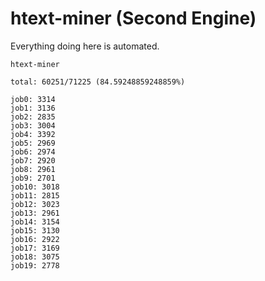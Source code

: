 # htext-miner (Second Engine)

Everything doing here is automated.

```
htext-miner

total: 60251/71225 (84.59248859248859%)

job0: 3314
job1: 3136
job2: 2835
job3: 3004
job4: 3392
job5: 2969
job6: 2974
job7: 2920
job8: 2961
job9: 2701
job10: 3018
job11: 2815
job12: 3023
job13: 2961
job14: 3154
job15: 3130
job16: 2922
job17: 3169
job18: 3075
job19: 2778
```